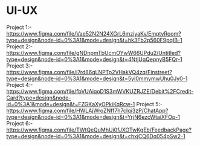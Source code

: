 # UI-UX

Project 1:- https://www.figma.com/file/Vae52N2N24XGrL6mziyaKv/EmptyRoom?type=design&node-id=0%3A1&mode=design&t=hk3Fb2p560F9pqIB-1
<br>
Project 2:- https://www.figma.com/file/gNDnpmTbUcmOYwW66UPdu2/Untitled?type=design&node-id=0%3A1&mode=design&t=4NtjUqQepnyB5FQr-1
Project 3:- https://www.figma.com/file/i7rd86qLNPTp2VHakVQ4zq/Finstreet?type=design&node-id=0%3A1&mode=design&t=5yI0mmymwUhu0Jy0-1
Project 4:- https://www.figma.com/file/fbVUAiqoD1S3mWVKUZRJZE/Debit%2FCredit-Card?type=design&node-id=0%3A1&mode=design&t=FZGKaXyOPkiKqRcw-1
Project 5:- https://www.figma.com/file/HWLAjWroZNff7h7cIqi3zP/ChatApp?type=design&node-id=0%3A1&mode=design&t=YrjN6ezcWtaiXFOp-1
Project 6:- https://www.figma.com/file/TWtQeQuMhUi0fJXOTwKgEb/FeedbackPage?type=design&node-id=0%3A1&mode=design&t=chxjCQ6Dq054pSw2-1
